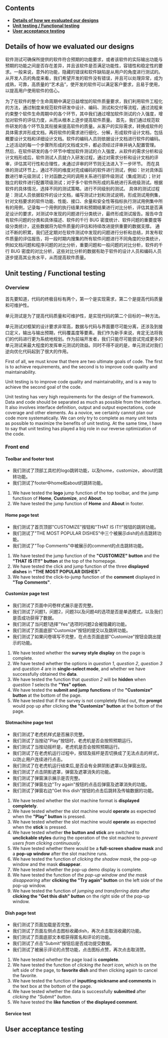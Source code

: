 
## Contents

* [**Details of how we evaluated our designs**](#details-of-how-we-evaluated-our-designs)
* [**Unit testing / Functional testing**](#user-content-unit-testing--functional-testing)
* [**User acceptance testing**](#user-acceptance-testing)

## Details of how we evaluated our designs
软件测试可确保所提供的软件符合预期的功能要求，或者该软件的实际输出功能与预期的功能之间是否存在差异，并且该软件是否满足功能性，容错性和稳定性的要求。一般来说，意外的功能，隐藏的错误和软件缺陷是从用户的角度进行测试的。从开发人员的角度来看，我们希望开发的软件没有错误，并且可以处理异常，成为成熟，可靠，高质量的“艺术品”，使开发的软件可以满足客户要求，且易于使用，以提高用户使用软件的信心。

为了在软件的整个生命周期中满足日益增加的软件质量要求，我们利用软件工程化的方法，通过制度来规范软件研发中设计、编码、测试和交付等流程，通过流程来约束整个软件生命周期中的各个环节，其中我们通过增加软件测试的介入强度，增加对软件的评估力度，从而从根本上逐步提高软件质量。
首先，我们通过规范软件研发的各个环节及其衔接来提高软件的质量。从客户的实际需求，转换成软件的具体需求并形成文档，再将软件的需求进行细化、分解，形成软件设计文档，包括概要设计文档和详细设计文档。软件的编码人员则依据设计文档进行软件的编码。上述活动的每一个步骤所形成的文档或文件，都必须经过评审并纳入配置管理。
然后，在软件研发的各个环节中增加软件测试的介入强度，从软件的需求分析和设计文档形成后，软件测试人员就介入研发过程，通过对需求分析和设计文档的评审，评估其可行性和合理性，未通过评审的环节则无法进入下一步环节。
而在具体的测试环节上，通过不同的维度对完成编码的软件进行测试，例如：针对具体函数进行单元级测试；针对函数之间的调用关系进行部件级测试（集成测试）；针对独立的软件进行配置项级测试；对于多个软件所形成的系统进行系统级测试。根据软件的具体情况，选择不同的测试策略，进行不同级别的测试。
具体的测试过程是：测试人员依据软件的设计文档，编写测试计划和测试说明，形成测试用例集，针对文档要求的软件功能、性能、接口、余量和安全性等指标执行测试用例集中所有的用例，记录每一个用例的执行结果并和预期结果进行对比分析，评估其是否满足设计的要求，对测试中发现的问题进行分类统计，最终形成测试报告。报告中含有软件问题的分类和具体描述、软件的千行 BUG 密度统计、软件问题的重要度等级分类统计，这些数据将为软件质量的评估和持续改进提供重要的数据支撑。
通过不断的积累，我们还定期对在软件测试中发现的问题进行分析和总结，并发布软件质量的评估报告，将一段时期内搜集的所有软件问题进行不同角度的分类统计，例如文档问题和程序问题的对比分析，重要问题和一般问题的对比分析，软件的千行 BUG 密度的对比分析，这些对比分析的数据有助于软件的设计人员和编码人员逐步提高其业务水平，从而提高软件质量。

## Unit testing / Functional testing
### Overview
首先要知道，代码的终极目标有两个，第一个是实现需求，第二个是提高代码质量和可维护性。

单元测试是为了提高代码质量和可维护性，是实现代码的第二个目标的一种方法。

单元测试对框架的设计要求非常高，数据与代码与界面要尽可能分离，还涉及到接口定义，输出与输出预期，代码覆盖度等要素。我们作为新手来说，肯定无法将我们的代码进行更为系统地规划。作为前端开发者，我们只能尽可能尝试完成更多的单元测试来最大程度的发挥单元测试的效益。同时不得不说的是，单元测试对我们逆向优化代码起到了很大的作用。

First of all, we must know that there are two ultimate goals of code. The first is to achieve requirements, and the second is to improve code quality and maintainability.

Unit testing is to improve code quality and maintainability, and is a way to achieve the second goal of the code.

Unit testing has very high requirements for the design of the framework. Data and code should be separated as much as possible from the interface. It also involves interface definition, output and output expectations, code coverage and other elements. As a novice, we certainly cannot plan our code more systematically. We can only try to complete as many unit tests as possible to maximize the benefits of unit testing. At the same time, I have to say that unit testing has played a big role in our reverse optimization of the code.
### Front end
#### Toolbar and footer test
+ 我们测试了顶部工具栏的logo跳转功能，以及home，customize，about的跳转功能。
+ 我们测试了footer中home和about的跳转功能。

1. We have tested the **logo** jump function of the top toolbar, and the jump functison of **Home**, **Customize**, and **About**.
2. We have tested the jump function of **Home** and **About** in footer.
#### Home page test
+ 我们测试了首页顶部"CUSTOMIZE"按钮和"THAT IS IT!!"按钮的跳转功能。
+ 我们测试了"THE MOST POPULAR DISHES"中三个被展示dish的点击跳转功能。
+ 我们测试了"Top Comments"中被展示的comment的点击跳转功能。

1. We have tested the jump function of the **"CUSTOMIZE" button** and the **"THAT IS IT!!" button** at the top of the homepage.
2. We have tested the click and jump function of the three **displayed dishes** in **"THE MOST POPULAR DISHES"**.
3. We have tested the click-to-jump function of the **comment** displayed in **"Top Comments"**.
#### Customize page test
+ 我们测试了页面中问卷样式展示是否完整。
+ 我们测试了问题1，问题2，问题3以及问题4的选项是否是单选模式，以及我们是否成功获得了数据。
+ 我们测试了当问题1选择"Yes"选项时问题2会被隐藏的功能。
+ 我们测试了页面底部"Customize"按钮的提交以及跳转功能。
+ 我们测试了如果问卷填写不完整，在点击页面底部"Customize"按钮会跳出提示的功能。

1. We have tested whether the **survey style display** on the page is complete.
2. We have tested whether the options in *question 1*, *question 2*, *question 3* and *question 4* are in **single-select mode**, and whether we have successfully obtained the **data**.
3. We have tested the function that *question 2* will be **hidden** when *question 1* selects the **"Yes" option**.
4. We have tested the **submit and jump functions** of the **"Customize" button** at the bottom of the page.
5. We have tested that if the survey is not completely filled out, the **prompt** would pop up after clicking **the "Customize" button** at the bottom of the page.
#### Slotmachine page test
+ 我们测试了老虎机样式是否展示完整。
+ 我们测试了当按动"Play"按钮时，老虎机是否会按照预期运行。
+ 我们测试了当按动摇杆是，老虎机是否会按照预期运行。
+ 我们测试了在老虎机运行过程中，按钮及摇杆是否切换成了无法点击的样式，以防止用户连续进行点击。
+ 我们测试了在老虎机运行结束后,是否会有全屏阴影遮罩以及弹窗出现。
+ 我们测试了点击阴影遮罩，弹窗及遮罩消失的功能。
+ 我们测试了弹窗演示展示是否完整。
+ 我们测试了弹窗左边"Try again"按钮的点击后弹窗及遮罩消失的功能。
+ 我们测试了弹窗右边"Get this dish"按钮的点击后跳转及传输数据的功能。

1. We have tested whether the slot machine format is **displayed completely**.
2. We have tested whether the slot machine would **operate** as expected when the **"Play" button** is pressed.
3. We have tested whether the slot machine would **operate** as expected when the **stick** is pressed.
4. We have tested whether **the button and stick** are switched to **unclickable styles** during the operation of the slot machine to *prevent users from clicking continuously*.
5. We have tested whether there would be a **full-screen shadow mask** and a **pop-up window** after the slot machine runs.
6. We have tested the function of *clicking the shadow mask*, the pop-up window and the mask **disappear**.
7. We have tested whether the pop-up demo display is complete.
8. We have tested the function of *the pop-up window and the mask disappearing* after **clicking the "Try again" button** on the left side of the pop-up window.
9. We have tested the function of *jumping and transferring data* after **clicking the "Get this dish" button** on the right side of the pop-up window.
#### Dish page test
+ 我们测试了页面加载是否完整。
+ 我们测试了页面左侧点击图标收藏dish，再次点击取消收藏的功能。
+ 我们测试了页面底部文本框获得匿名和评论的功能。
+ 我们测试了点击"Submit"按钮后是否成功提交数据。
+ 我们测试了被展示评论的点赞功能，点击图标点赞，再次点击取消赞。

1. We have tested whether the page load is **complete**.
2. We have tested the function of *clicking the heart icon*, which is on the left side of the page, to **favorite dish** and then clicking again to cancel the favorite.
3. We have tested the function of **inputting nickname and comments** in the text box at the bottom of the page.
4. We have tested whether the data is successfully **submitted** after *clicking the "Submit" button*.
5. We have tested the **like function** of **the displayed comment**.
#### Service test
## User acceptance testing
